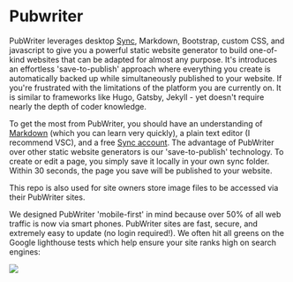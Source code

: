 # Pubwriter

PubWriter leverages desktop [Sync](https://pubwriter.com/sync), Markdown, Bootstrap, custom CSS, and javascript to give you a powerful static website generator to build one-of-kind websites that can be adapted for almost any purpose. It's introduces an effortless 'save-to-publish' approach where everything you create is automatically backed up while simultaneously published to your website. If you're frustrated with the limitations of the platform you are currently on. It is similar to frameworks like Hugo, Gatsby, Jekyll - yet doesn't require nearly the depth of coder knowledge.

To get the most from PubWriter, you should have an understanding of [Markdown](https://pubwriter.com/markdown) (which you can learn very quickly), a plain text editor (I recommend VSC), and a free [Sync account](https://pubwriter.com/sync). The advantage of PubWriter over other static website generators is our 'save-to-publish' technology. To create or edit a page, you simply save it locally in your own sync folder. Within 30 seconds, the page you save will be published to your website.

This repo is also used for site owners store image files to be accessed via their PubWriter sites.

We designed PubWriter 'mobile-first' in mind because over 50% of all web traffic is now via smart phones. PubWriter sites are fast, secure, and extremely easy to update (no login required!). We often hit all greens on the Google lighthouse tests which help ensure your site ranks high on search engines:

![](https://assets.codepen.io/769788/benchmark.png)
